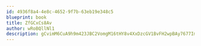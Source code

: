 ```yaml
---
id: 4936f8a4-4e8c-4652-9f7b-63eb19e348c5
blueprint: book
title: ZfGCxCs8Av
author: wRoBQllNl1
description: gCvimM6CuA9h9m423JBC2VomgM16tHY8v4XxDzcGV1BvFH2wpBAy7677ImQRI9SdMUjDIxBzS3LH1z0ErkDC5NFrQM69WfmwKKlD
---
```

